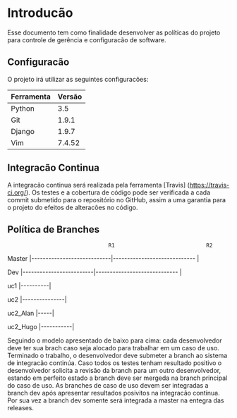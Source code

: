 # Introducão

Esse documento tem como finalidade desenvolver as políticas do projeto para controle de gerência e configuracão de software.

## Configuracão

O projeto irá utilizar as seguintes configuracões:

|Ferramenta|Versão|
|----------|------|
|Python    |3.5   |
|Git       |1.9.1 |
|Django    |1.9.7 |
|Vim       |7.4.52|


## Integracão Continua

A integracão continua será realizada pela ferramenta [Travis] (https://travis-ci.org/). Os testes e a cobertura de código pode ser verificada a cada commit submetido para o repositório no GitHub, assim a uma garantia para o projeto do efeitos de alteracões no código. 

## Política de Branches
                                    R1                             R2
Master  |----------------------------|----------------------------- |

Dev        |-------------------------|----------------------------- |

uc1            |----------|      

uc2              |---------------|

uc2_Alan               |-----|

uc2_Hugo           |-----------|

Seguindo o modelo apresentado de baixo para cima: cada desenvolvedor deve ter sua brach caso seja alocado para trabalhar em um caso de uso. Terminado o trabalho, o desenvolvedor deve submeter a branch ao sistema de integracão continúa. Caso todos os testes tenham resultado positivo o desenvolvedor solicita a revisão da branch para um outro desenvolvedor, estando em perfeito estado a branch deve ser mergeda na branch principal do caso de uso. As branches de caso de uso devem ser integradas a branch dev após apresentar resultados posivitos na integracão contínua. Por sua vez a branch dev somente será integrada a master na entegra das releases.

